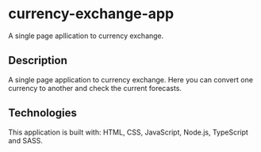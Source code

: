 # currency-exchange-app
A single page apllication to currency exchange. 

<h2>Description</h2>
A single page application to currency exchange.
Here you can convert one currency to another and check the current forecasts.

<h2>Technologies</h2>
This application is built with: HTML, CSS, JavaScript, Node.js, TypeScript and SASS.
